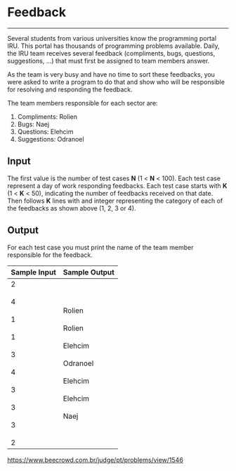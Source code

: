 # Feedback

---

Several students from various universities know the programming portal IRU. This portal has thousands of programming problems available. Daily, the IRU team receives several feedback (compliments, bugs, questions, suggestions, ...) that must first be assigned to team members answer.

As the team is very busy and have no time to sort these feedbacks, you were asked to write a program to do that and show who will be responsible for resolving and responding the feedback.

The team members responsible for each sector are:

1. Compliments: Rolien
2. Bugs: Naej
3. Questions: Elehcim
4. Suggestions: Odranoel

## Input

The first value is the number of test cases **N** (1 < **N** < 100). Each test case represent a day of work responding feedbacks. Each test case starts with **K** (1 < **K** < 50), indicating the number of feedbacks received on that date. Then follows **K** lines with and integer representing the category of each of the feedbacks as shown above (1, 2, 3 or 4).

## Output

For each test case you must print the name of the team member responsible for the feedback.

| Sample Input                                                                       | Sample Output                                                                                 |
| ---------------------------------------------------------------------------------- | --------------------------------------------------------------------------------------------- |
| 2<br><br>4<br><br>1<br><br>1<br><br>3<br><br>4<br><br>3<br><br>3<br><br>3<br><br>2 | Rolien<br><br>Rolien<br><br>Elehcim<br><br>Odranoel<br><br>Elehcim<br><br>Elehcim<br><br>Naej |

https://www.beecrowd.com.br/judge/pt/problems/view/1546
